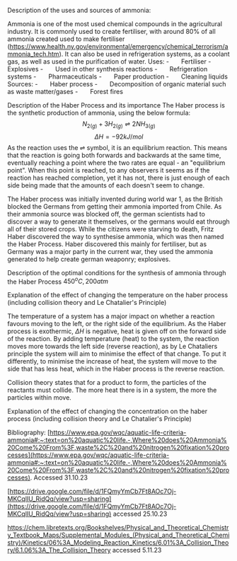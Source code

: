 Description of the uses and sources of ammonia:

Ammonia is one of the most used chemical compounds in the agricultural industry. It is commonly used to create fertiliser, with around 80% of all ammonia created used to make fertiliser (https://www.health.ny.gov/environmental/emergency/chemical_terrorism/ammonia_tech.htm). It can also be used in refrigeration systems, as a coolant gas, as well as used in the purification of water. 
Uses:
-       Fertiliser
-       Explosives
-       Used in other synthesis reactions 
-       Refrigeration systems
-       Pharmaceuticals
-       Paper production
-       Cleaning liquids
Sources:
-       Haber process
-       Decomposition of organic material such as waste matter/gases
-       Forest fires

Description of the Haber Process and its importance
The Haber process is the synthetic production of ammonia, using the below formula:
$$N_{2(g)} + 3H_{2(g)} ⇌ 2NH_{3(g)}$$
$$ΔH = -92kJ/mol$$
As the reaction uses the ⇌ symbol, it is an equilibrium reaction. This means that the reaction is going both forwards and backwards at the same time, eventually reaching a point where the two rates are equal - an "equilibrium point". When this point is reached, to any observers it seems as if the reaction has reached completion, yet it has not, there is just enough of each side being made that the amounts of each doesn't seem to change. 

The Haber process was initially invented during world war 1, as the British blocked the Germans from getting their ammonia imported from Chile. As their ammonia source was blocked off, the german scientists had to discover a way to generate it themselves, or the germans would eat through all of their stored crops. While the citizens were starving to death, Fritz Haber discovered the way to synthesise ammonia, which was then named the Haber Process. Haber discovered this mainly for fertiliser, but as Germany was a major party in the current war, they used the ammonia generated to help create german weaponry; explosives.

Description of the optimal conditions for the synthesis of ammonia through the Haber Process
$450^oC, 200atm$

Explanation of the effect of changing the temperature on the haber process (including collision theory and Le Chatalier's Principle)

The temperature of a system has a major impact on whether a reaction favours moving to the left, or the right side of the equilibrium. As the Haber process is exothermic, $ΔH$ is negative, heat is given off on the forward side of the reaction. By adding temperature (heat) to the system, the reaction moves more towards the left side (reverse reaction), as by Le Chataliers principle the system will aim to minimise the effect of that change. To put it differently, to minimise the increase of heat, the system will move to the side that has less heat, which in the Haber process is the reverse reaction. 

Collision theory states that for a product to form, the particles of the reactants must collide. The more heat there is in a system, the more the particles within move. 

Explanation of the effect of changing the concentration on the haber process (including collision theory and Le Chatalier's Principle)




Bibliography: [https://www.epa.gov/wqc/aquatic-life-criteria-ammonia#:~:text=on%20aquatic%20life.-,Where%20does%20Ammonia%20Come%20From%3F,waste%2C%20and%20nitrogen%20fixation%20processes](https://www.epa.gov/wqc/aquatic-life-criteria-ammonia#:~:text=on%20aquatic%20life.-,Where%20does%20Ammonia%20Come%20From%3F,waste%2C%20and%20nitrogen%20fixation%20processes). Accessed 31.10.23

[https://drive.google.com/file/d/1FQmyYmCb7Ft8AOc7Oj-MKCqlIU_RidQq/view?usp=sharing](https://drive.google.com/file/d/1FQmyYmCb7Ft8AOc7Oj-MKCqlIU_RidQq/view?usp=sharing) accessed 25.10.23

https://chem.libretexts.org/Bookshelves/Physical_and_Theoretical_Chemistry_Textbook_Maps/Supplemental_Modules_(Physical_and_Theoretical_Chemistry)/Kinetics/06%3A_Modeling_Reaction_Kinetics/6.01%3A_Collision_Theory/6.1.06%3A_The_Collision_Theory accessed 5.11.23






